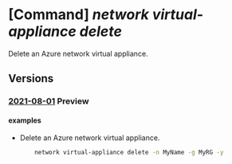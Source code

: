 # [Command] _network virtual-appliance delete_

Delete an Azure network virtual appliance.

## Versions

### [2021-08-01](/Resources/mgmt-plane/L3N1YnNjcmlwdGlvbnMve30vcmVzb3VyY2Vncm91cHMve30vcHJvdmlkZXJzL21pY3Jvc29mdC5uZXR3b3JrL25ldHdvcmt2aXJ0dWFsYXBwbGlhbmNlcy97fQ==/2021-08-01.xml) **Preview**

<!-- mgmt-plane /subscriptions/{}/resourcegroups/{}/providers/microsoft.network/networkvirtualappliances/{} 2021-08-01 -->

#### examples

- Delete an Azure network virtual appliance.
    ```bash
        network virtual-appliance delete -n MyName -g MyRG -y
    ```
